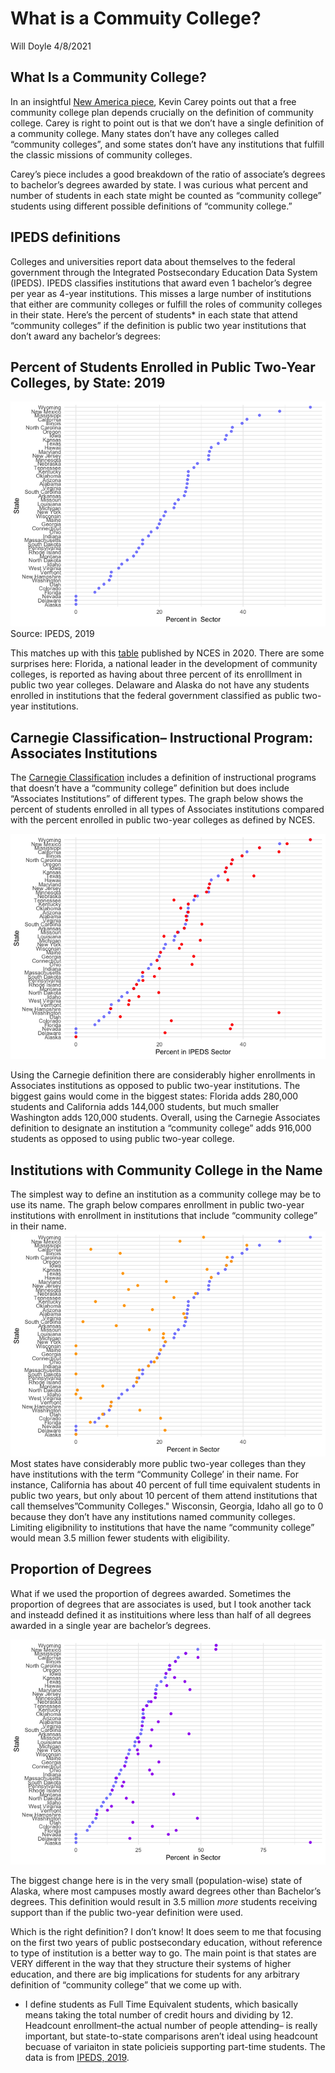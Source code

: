 What is a Commuity College?
================
Will Doyle
4/8/2021

## What Is a Community College?

In an insightful [New America
piece](https://www.newamerica.org/education-policy/edcentral/a-different-approach-to-free-community-college/),
Kevin Carey points out that a free community college plan depends
crucially on the definition of community college. Carey is right to
point out is that we don’t have a single definition of a community
college. Many states don’t have any colleges called “community
colleges”, and some states don’t have any institutions that fulfill the
classic missions of community colleges.

Carey’s piece includes a good breakdown of the ratio of associate’s
degrees to bachelor’s degrees awarded by state. I was curious what
percent and number of students in each state might be counted as
“community college” students using different possible definitions of
“community college.”

## IPEDS definitions

Colleges and universities report data about themselves to the federal
government through the Integrated Postsecondary Education Data System
(IPEDS). IPEDS classifies institutions that award even 1 bachelor’s
degree per year as 4-year institutions. This misses a large number of
institutions that either are community colleges or fulfill the roles of
community colleges in their state. Here’s the percent of students\* in
each state that attend “community colleges” if the definition is public
two year institutions that don’t award any bachelor’s degrees:

## Percent of Students Enrolled in Public Two-Year Colleges, by State: 2019

![](ccwhat_files/figure-gfm/unnamed-chunk-10-1.png)<!-- --> Source:
IPEDS, 2019

This matches up with this
[table](https://nces.ed.gov/programs/digest/d19/tables/dt19_304.80.asp)
published by NCES in 2020. There are some surprises here: Florida, a
national leader in the development of community colleges, is reported as
having about three percent of its enrolllment in public two year
colleges. Delaware and Alaska do not have any students enrolled in
institutions that the federal government classified as public two-year
institutions.

## Carnegie Classification– Instructional Program: Associates Institutions

The [Carnegie
Classification](https://carnegieclassifications.iu.edu/classification_descriptions/ugrad_program.php)
includes a definition of instructional programs that doesn’t have a
“community college” definition but does include “Associates
Institutions” of different types. The graph below shows the percent of
students enrolled in all types of Associates institutions compared with
the percent enrolled in public two-year colleges as defined by NCES.

![](ccwhat_files/figure-gfm/unnamed-chunk-11-1.png)<!-- -->

Using the Carnegie definition there are considerably higher enrollments
in Associates institutions as opposed to public two-year institutions.
The biggest gains would come in the biggest states: Florida adds 280,000
students and California adds 144,000 students, but much smaller
Washington adds 120,000 students. Overall, using the Carnegie Associates
definition to designate an institution a “community college” adds
916,000 students as opposed to using public two-year college.

## Institutions with Community College in the Name

The simplest way to define an institution as a community college may be
to use its name. The graph below compares enrollment in public two-year
institutions with enrollment in institutions that include “community
college” in their name.
![](ccwhat_files/figure-gfm/unnamed-chunk-13-1.png)<!-- --> Most states
have considerably more public two-year colleges than they have
institutions with the term “Community College’ in their name. For
instance, California has about 40 percent of full time equivalent
students in public two years, but only about 10 percent of them attend
institutions that call themselves”Community Colleges." Wisconsin,
Georgia, Idaho all go to 0 because they don’t have any institutions
named community colleges. Limiting eligibnility to institutions that
have the name “community college” would mean 3.5 million fewer students
with eligibility.

## Proportion of Degrees

What if we used the proportion of degrees awarded. Sometimes the
proportion of degrees that are associates is used, but I took another
tack and insteadd defined it as instituitions where less than half of
all degrees awarded in a single year are bachelor’s degrees.

![](ccwhat_files/figure-gfm/unnamed-chunk-15-1.png)<!-- -->

The biggest change here is in the very small (population-wise) state of
Alaska, where most campuses mostly award degrees other than Bachelor’s
degrees. This definition would result in 3.5 million *more* students
receiving support than if the public two-year definition were used.

Which is the right definition? I don’t know! It does seem to me that
focusing on the first two years of public postsecondary education,
without reference to type of institution is a better way to go. The main
point is that states are VERY different in the way that they structure
their systems of higher education, and there are big implications for
students for any arbitrary definition of “community college” that we
come up with.

-   I define students as Full Time Equivalent students, which basically
    means taking the total number of credit hours and dividing by 12.
    Headcount enrollment–the actual number of people attending– is
    really important, but state-to-state comparisons aren’t ideal using
    headcount becuase of variaiton in state policieis supporting
    part-time students. The data is from [IPEDS,
    2019](https://nces.ed.gov/ipeds/use-the-data).
